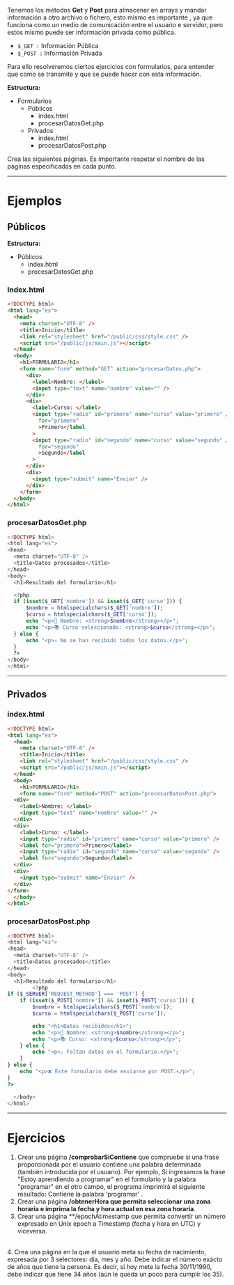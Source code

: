 Tenemos los métodos **Get** y **Post** para almacenar en arrays y mandar información a otro archivo o fichero, esto mismo es importante , ya que funciona como un medio de comunicación entre el usuario e servidor, pero estos mismo puede ser información privada como pública.

- `$_GET :` Información Pública
- `$_POST :` Información Privada

Para ello resolveremos ciertos ejercicios con formularios, para entender que como se transmite y que se puede hacer con esta información.

**Estructura:**
- Formularios
	- Públicos
		- index.html
		- procesarDatosGet.php
	- Privados
		- index.html
		- procesarDatosPost.php

Crea las siguientes páginas. Es importante respetar el nombre de las páginas especificadas en cada punto. 

----
# Ejemplos

## Públicos

**Estructura:**
- Públicos
	- index.html
	- procesarDatosGet.php

### Index.html
```HTML
<!DOCTYPE html>
<html lang="es">
  <head>
    <meta charset="UTF-8" />
    <title>Inicio</title>
    <link rel="stylesheet" href="/public/css/style.css" />
    <script src="/public/js/main.js"></script>
  </head>
  <body>
    <h1>FORMULARIO</h1>
    <form name="form" method="GET" action="procesarDatos.php">
      <div>
        <label>Nombre: </label>
        <input type="text" name="nombre" value="" />
      </div>
      <div>
        <label>Curso: </label>
        <input type="radio" id="primero" name="curso" value="primero" /><label
          for="primero"
          >Primero</label
        >
        <input type="radio" id="segundo" name="curso" value="segundo" /><label
          for="segundo"
          >Segundo</label
        >
      </div>
      <div>
        <input type="submit" name="Enviar" />
      </div>
    </form>
  </body>
</html>

```

### procesarDatosGet.php

```php
<!DOCTYPE html>
<html lang="es">
<head>
  <meta charset="UTF-8" />
  <title>Datos procesados</title>
</head>
<body>
  <h1>Resultado del formulario</h1>

  <?php
  if (isset($_GET['nombre']) && isset($_GET['curso'])) {
      $nombre = htmlspecialchars($_GET['nombre']);
      $curso = htmlspecialchars($_GET['curso']);
      echo "<p>👤 Nombre: <strong>$nombre</strong></p>";
      echo "<p>📚 Curso seleccionado: <strong>$curso</strong></p>";
  } else {
      echo "<p>⚠️ No se han recibido todos los datos.</p>";
  }
  ?>
</body>
</html>

```


---
## Privados

### index.html

```html
<!DOCTYPE html>
<html lang="es">
  <head>
    <meta charset="UTF-8" />
    <title>Inicio</title>
    <link rel="stylesheet" href="/public/css/style.css" />
    <script src="/public/js/main.js"></script>
  </head>
  <body>
    <h1>FORMULARIO</h1>
    <form name="form" method="POST" action="procesarDatosPost.php">
  <div>
    <label>Nombre: </label>
    <input type="text" name="nombre" value="" />
  </div>
  <div>
    <label>Curso: </label>
    <input type="radio" id="primero" name="curso" value="primero" />
    <label for="primero">Primero</label>
    <input type="radio" id="segundo" name="curso" value="segundo" />
    <label for="segundo">Segundo</label>
  </div>
  <div>
    <input type="submit" name="Enviar" />
  </div>
</form>
  </body>
</html>
```

### procesarDatosPost.php

```php
<!DOCTYPE html>
<html lang="es">
<head>
  <meta charset="UTF-8" />
  <title>Datos procesados</title>
</head>
<body>
  <h1>Resultado del formulario</h1>
        <?php
if ($_SERVER['REQUEST_METHOD'] === 'POST') {
    if (isset($_POST['nombre']) && isset($_POST['curso'])) {
        $nombre = htmlspecialchars($_POST['nombre']);
        $curso = htmlspecialchars($_POST['curso']);

        echo "<h1>Datos recibidos</h1>";
        echo "<p>👤 Nombre: <strong>$nombre</strong></p>";
        echo "<p>📚 Curso: <strong>$curso</strong></p>";
    } else {
        echo "<p>⚠️ Faltan datos en el formulario.</p>";
    }
} else {
    echo "<p>❌ Este formulario debe enviarse por POST.</p>";
}
?>

  </body>
</html>

```

---
# Ejercicios

1. Crear una página **/comprobarSiContiene** que compruebe si una frase proporcionada por el usuario contiene una palabra determinada (también introducida por el usuario). Por ejemplo, Si ingresamos la frase "Estoy aprendiendo a programar" en el formulario y la palabra "programar" en el otro campo, el programa imprimirá el siguiente resultado: Contiene la palabra 'programar' .
   <br>
2. Crear una página **/obtenerHora que permita seleccionar una zona horaria e imprima la fecha y hora actual en esa zona horaria**.
   <br>
3. Crear una página **/epochAtimestamp que permita convertir un número expresado en Unix epoch a Timestamp (fecha y hora en UTC) y viceversa.
<br>
4. Crea una página en la que el usuario meta su fecha de nacimiento, expresada por 3 selectores: dia, mes y año. Debe indicar el número exácto de años que tiene la persona. Es decir, si hoy mete la fecha 30/11/1990, debe indicar que tiene 34 años (aún le queda un poco para cumplir los 35).